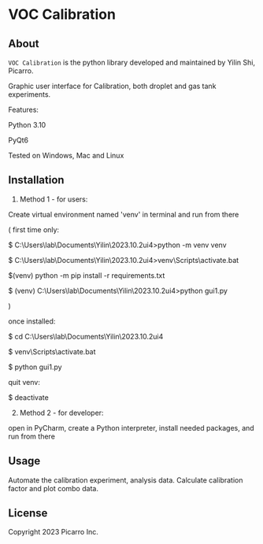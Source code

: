 # VOC Calibration


## About

`VOC Calibration` is the python library developed and maintained by Yilin Shi, Picarro.

Graphic user interface for Calibration, both droplet and gas tank experiments.


Features:

Python 3.10

PyQt6

Tested on Windows, Mac and Linux

## Installation
1. Method 1 - for users:

Create virtual environment named 'venv' in terminal and run from there

( first time only:

$ C:\Users\lab\Documents\Yilin\2023.10.2ui4>python -m venv venv

$ C:\Users\lab\Documents\Yilin\2023.10.2ui4>venv\Scripts\activate.bat

$(venv) python -m pip install -r requirements.txt

$ (venv) C:\Users\lab\Documents\Yilin\2023.10.2ui4>python gui1.py

)

once installed:

$ cd C:\Users\lab\Documents\Yilin\2023.10.2ui4

$ venv\Scripts\activate.bat

$ python gui1.py

quit venv:

$ deactivate

2. Method 2 - for developer:

open in PyCharm, create a Python interpreter, install needed packages, and run from there

## Usage

Automate the calibration experiment, analysis data. Calculate calibration factor and plot combo data.


## License

Copyright 2023 Picarro Inc.
